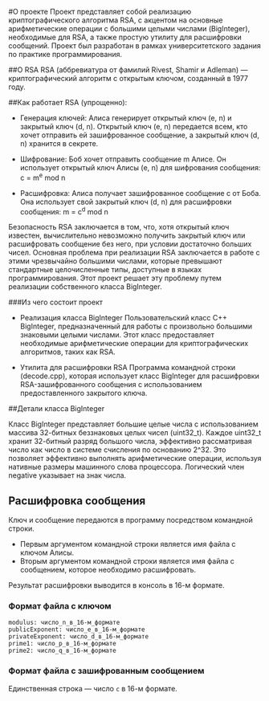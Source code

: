 #О проекте
Проект представляет собой реализацию криптографического алгоритма RSA, с акцентом на основные арифметические операции с большими целыми числами (BigInteger), необходимые для RSA, а также простую утилиту для расшифровки сообщений. Проект был разработан в рамках университетского задания по практике программирования.

##О RSA
RSA (аббревиатура от фамилий Rivest, Shamir и Adleman) — криптографический алгоритм с открытым ключом, созданный в 1977 году.

##Как работает RSA (упрощенно):

* Генерация ключей: Алиса генерирует открытый ключ (e, n) и закрытый ключ (d, n). Открытый ключ (e, n) передается всем, кто хочет отправить ей зашифрованное сообщение, а закрытый ключ (d, n) хранится в секрете.

* Шифрование: Боб хочет отправить сообщение m Алисе. Он использует открытый ключ Алисы (e, n) для шифрования сообщения: c = m<sup>e</sup> mod n

* Расшифровка: Алиса получает зашифрованное сообщение c от Боба. Она использует свой закрытый ключ (d, n) для расшифровки сообщения: m = c<sup>d</sup> mod n

Безопасность RSA заключается в том, что, хотя открытый ключ известен, вычислительно невозможно получить закрытый ключ или расшифровать сообщение без него, при условии достаточно больших чисел. Основная проблема при реализации RSA заключается в работе с этими чрезвычайно большими числами, которые превышают стандартные целочисленные типы, доступные в языках программирования. Этот проект решает эту проблему путем реализации собственного класса BigInteger.

###Из чего состоит проект
* Реализация класса BigInteger Пользовательский класс C++ BigInteger, предназначенный для работы с произвольно большими знаковыми целыми числами. Этот класс предоставляет необходимые арифметические операции для криптографических алгоритмов, таких как RSA.

* Утилита для расшифровки RSA Программа командной строки (decode.cpp), которая использует класс BigInteger для расшифровки RSA-зашифрованного сообщения с использованием предоставленного закрытого ключа.

##Детали класса BigInteger

Класс BigInteger представляет большие целые числа с использованием массива 32-битных беззнаковых целых чисел (uint32_t). Каждое uint32_t хранит 32-битный разряд большого числа, эффективно рассматривая число как число в системе счисления по основанию 2^32. Это позволяет эффективно выполнять арифметические операции, используя нативные размеры машинного слова процессора. Логический член negative указывает на знак числа.

## Расшифровка сообщения
Ключ и сообщение передаются в программу посредством командной строки.
* Первым аргументом командной строки является имя файла с ключом Алисы.
* Вторым аргументом командной строки является имя файла с сообщением, которое необходимо расшифровать.

Результат расшифровки выводится в консоль в 16-м формате.

### Формат файла с ключом
```
modulus: число_n_в_16-м_формате
publicExponent: число_e_в_16-м_формате
privateExponent: число_d_в_16-м_формате
prime1: число_p_в_16-м_формате
prime2: число_q_в_16-м_формате
```
### Формат файла с зашифрованным сообщением
Единственная строка — число `c` в 16-м формате.
